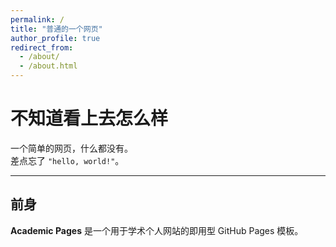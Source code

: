 ```yaml
---
permalink: /
title: "普通的一个网页"
author_profile: true
redirect_from: 
  - /about/
  - /about.html
---
```


# 不知道看上去怎么样

一个简单的网页，什么都没有。  
差点忘了 `"hello, world!"`。

---

## 前身

**Academic Pages** 是一个用于学术个人网站的即用型 GitHub Pages 模板。
